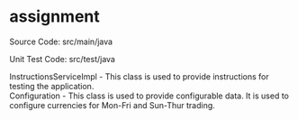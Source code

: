# assignment

Source Code:  src/main/java
  
Unit Test Code:  src/test/java

InstructionsServiceImpl - This class is used to provide instructions for testing the application.                                          
Configuration - This class is used to provide configurable data. It is used to configure currencies for Mon-Fri and Sun-Thur trading.
